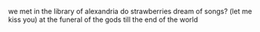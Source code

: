 we met in the library of alexandria
do strawberries dream of songs?
(let me kiss you) at the funeral of the gods
till the end of the world